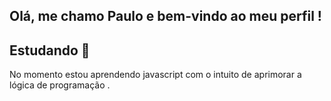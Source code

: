 ## Olá, me chamo Paulo e bem-vindo ao meu perfil !

## Estudando 📘
No momento estou aprendendo javascript com o intuito de aprimorar a lógica de programação .
